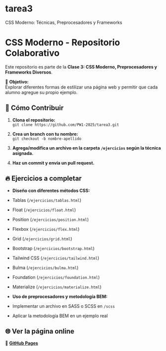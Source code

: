 # tarea3
CSS Moderno: Técnicas, Preprocesadores y Frameworks
# CSS Moderno - Repositorio Colaborativo  

Este repositorio es parte de la **Clase 3: CSS Moderno, Preprocesadores y Frameworks Diversos**.  

📌 **Objetivo:**  
Explorar diferentes formas de estilizar una página web y permitir que cada alumno agregue su propio ejemplo.  

## 🚀 **Cómo Contribuir**  
1. **Clona el repositorio:**  
`git clone https://github.com/PW1-2025/tarea3.git`

2. **Crea un branch con tu nombre:**  
`git checkout -b nombre-apellido`

3. **Agrega/modifica un archivo en la carpeta `/ejercicios` según la técnica asignada.**  
4. **Haz un commit y envía un pull request.**  

## 🔥 **Ejercicios a completar**
- **Diseño con diferentes métodos CSS:**  
- Tablas (`/ejercicios/tablas.html`)
- Float (`/ejercicios/float.html`)
- Position (`/ejercicios/position.html`)
- Flexbox (`/ejercicios/flex.html`)
- Grid (`/ejercicios/grid.html`)
- Bootstrap (`/ejercicios/bootstrap.html`)
- Tailwind CSS (`/ejercicios/tailwind.html`)
- Bulma (`/ejercicios/bulma.html`)
- Foundation (`/ejercicios/foundation.html`)
- Materialize (`/ejercicios/materialize.html`)

- **Uso de preprocesadores y metodología BEM:**  
- Implementar un archivo en SASS o SCSS en `/scss`  
- Aplicar la metodología BEM en un ejemplo real  

## 🌐 **Ver la página online**
🔗 **[GitHub Pages](https://pw1-2025.github.io/tarea3/)**
